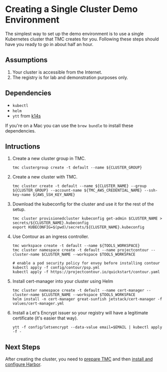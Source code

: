 # Creating a Single Cluster Demo Environment

The simplest way to set up the demo environment is to use a 
single Kubernetes cluster that TMC creates for you. Following
these steps should have you ready to go in about half an hour.

## Assumptions

1. Your cluster is accessible from the Internet.
2. The registry is for lab and demonstration purposes only.

## Dependencies

* `kubectl`
* `helm`
* `ytt` from [k14s](https://k14s.io)

If you're on a Mac you can use the `brew bundle` to install these dependencies.

## Intructions

1. Create a new cluster group in TMC.
   ```
   tmc clustergroup create -t default --name ${CLUSTER_GROUP} 
   ```

2. Create a new cluster with TMC.
   ```
   tmc cluster create -t default --name ${CLUSTER_NAME} --group ${CLUSTER_GROUP} --account-name ${TMC_AWS_CREDENTIAL_NAME} --ssh-key-name ${AWS_SSH_KEY_NAME}
   ```

3. Download the kubeconfig for the cluster and use it for the rest of the setup.
   ```
   tmc cluster provisionedcluster kubeconfig get-admin $CLUSTER_NAME > secrets/${CLUSTER_NAME}.kubeconfig
   export KUBECONFIG=$(pwd)/secrets/${CLUSTER_NAME}.kubeconfig
   ```

4. Use Contour as an ingress controller.
   ```
   tmc workspace create -t default --name ${TOOLS_WORKSPACE}
   tmc cluster namespace create -t default --name projectcontour --cluster-name $CLUSTER_NAME --workspace $TOOLS_WORKSPACE

   # enable a pod security policy for envoy before installing contour
   kubectl apply -f config/contour/psp.yml
   kubectl apply -f https://projectcontour.io/quickstart/contour.yaml
   ```

4. Install cert-manager into your cluster using Helm

   ```
   tmc cluster namespace create -t default --name cert-manager --cluster-name $CLUSTER_NAME --workspace $TOOLS_WORKSPACE
   helm install -n cert-manager great-sunfish jetstack/cert-manager -f values/cert-manager.yml
   ```

5. Install a Let's Encrypt issuer so your registry will have a legitimate
   certificate (it's easier that way). 

   ```
   ytt -f config/letsencrypt --data-value email=$EMAIL | kubectl apply -f -
   ```

## Next Steps

After creating the cluster, you need to [prepare TMC](./prepare-tmc.md) 
and then [install and configure Harbor](./harbor-setup.md).
